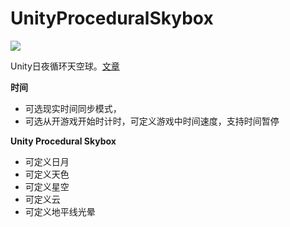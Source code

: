 # UnityProceduralSkybox
  
![](https://github.com/llapuras/UnityProceduralSkybox/blob/master/sample.gif)

Unity日夜循环天空球。[文章](https://llapuras.top/%E6%97%A5%E5%A4%9C%E5%BE%AA%E7%8E%AF%E5%A4%A9%E7%A9%BA%E7%90%83/)

**时间**
- 可选现实时间同步模式，
- 可选从开游戏开始时计时，可定义游戏中时间速度，支持时间暂停

**Unity Procedural Skybox**
- 可定义日月
- 可定义天色
- 可定义星空
- 可定义云
- 可定义地平线光晕

